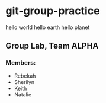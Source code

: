 # git-group-practice

hello world hello earth hello planet
## Group Lab, Team ALPHA
### Members:
- Rebekah
- Sherilyn
- Keith
- Natalie
